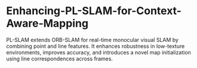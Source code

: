 # Enhancing-PL-SLAM-for-Context-Aware-Mapping
PL-SLAM extends ORB-SLAM for real-time monocular visual SLAM by combining point and line features. It enhances robustness in low-texture environments, improves accuracy, and introduces a novel map initialization using line correspondences across frames.
